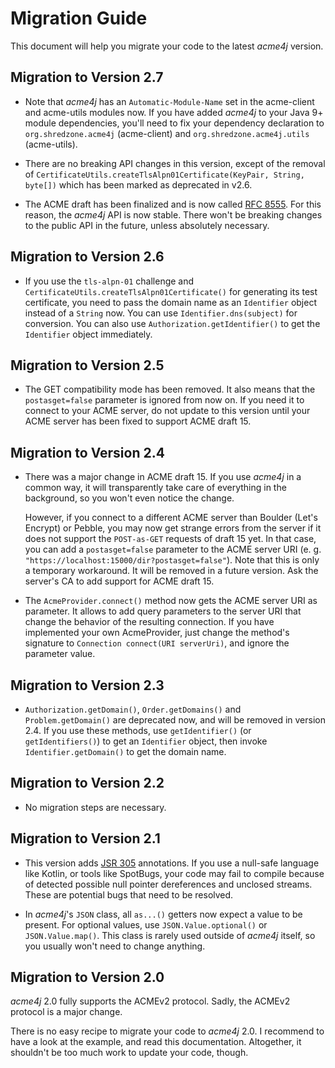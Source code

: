 # Migration Guide

This document will help you migrate your code to the latest _acme4j_ version.

## Migration to Version 2.7

- Note that _acme4j_ has an `Automatic-Module-Name` set in the acme-client and acme-utils modules now. If you have added _acme4j_ to your Java 9+ module dependencies, you'll need to fix your dependency declaration to `org.shredzone.acme4j` (acme-client) and `org.shredzone.acme4j.utils` (acme-utils).

- There are no breaking API changes in this version, except of the removal of `CertificateUtils.createTlsAlpn01Certificate(KeyPair, String, byte[])` which has been marked as deprecated in v2.6.

- The ACME draft has been finalized and is now called [RFC 8555](https://tools.ietf.org/html/rfc8555). For this reason, the _acme4j_ API is now stable. There won't be breaking changes to the public API in the future, unless absolutely necessary.

## Migration to Version 2.6

- If you use the `tls-alpn-01` challenge and `CertificateUtils.createTlsAlpn01Certificate()` for generating its test certificate, you need to pass the domain name as an `Identifier` object instead of a `String` now. You can use `Identifier.dns(subject)` for conversion. You can also use `Authorization.getIdentifier()` to get the `Identifier` object immediately.

## Migration to Version 2.5

- The GET compatibility mode has been removed. It also means that the `postasget=false` parameter is ignored from now on. If you need it to connect to your ACME server, do not update to this version until your ACME server has been fixed to support ACME draft 15.

## Migration to Version 2.4

- There was a major change in ACME draft 15. If you use _acme4j_ in a common way, it will transparently take care of everything in the background, so you won't even notice the change.

  However, if you connect to a different ACME server than Boulder (Let's Encrypt) or Pebble, you may now get strange errors from the server if it does not support the `POST-as-GET` requests of draft 15 yet. In that case, you can add a `postasget=false` parameter to the ACME server URI (e. g. `"https://localhost:15000/dir?postasget=false"`). Note that this is only a temporary workaround. It will be removed in a future version. Ask the server's CA to add support for ACME draft 15.

- The `AcmeProvider.connect()` method now gets the ACME server URI as parameter. It allows to add query parameters to the server URI that change the behavior of the resulting connection. If you have implemented your own AcmeProvider, just change the method's signature to `Connection connect(URI serverUri)`, and ignore the parameter value.

## Migration to Version 2.3

- `Authorization.getDomain()`, `Order.getDomains()` and `Problem.getDomain()` are deprecated now, and will be removed in version 2.4. If you use these methods, use `getIdentifier()` (or `getIdentifiers()`) to get an `Identifier` object, then invoke `Identifier.getDomain()` to get the domain name.

## Migration to Version 2.2

- No migration steps are necessary.

## Migration to Version 2.1

- This version adds [JSR 305](https://jcp.org/en/jsr/detail?id=305) annotations. If you use a null-safe language like Kotlin, or tools like SpotBugs, your code may fail to compile because of detected possible null pointer dereferences and unclosed streams. These are potential bugs that need to be resolved.

- In _acme4j_'s `JSON` class, all `as...()` getters now expect a value to be present. For optional values, use `JSON.Value.optional()` or `JSON.Value.map()`. This class is rarely used outside of _acme4j_ itself, so you usually won't need to change anything.

## Migration to Version 2.0

_acme4j_ 2.0 fully supports the ACMEv2 protocol. Sadly, the ACMEv2 protocol is a major change.

There is no easy recipe to migrate your code to _acme4j_ 2.0. I recommend to have a look at the example, and read this documentation. Altogether, it shouldn't be too much work to update your code, though.
